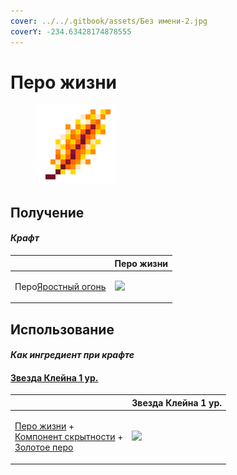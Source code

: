 ```yaml
---
cover: ../../.gitbook/assets/Без имени-2.jpg
coverY: -234.63428174878555
---
```


# Перо жизни

<figure><img src="../../.gitbook/assets/life_arc_128.png" alt=""><figcaption></figcaption></figure>

## Получение

#### _Крафт_

|                                                      |  Перо жизни                              |
| ---------------------------------------------------- | ---------------------------------------- |
| <p>Перо<a href="fury_fire.md">Яростный огонь</a></p> | ![](../../.gitbook/assets/life\_arc.png) |

## Использование

#### _Как ингредиент при крафте_

#### [Звезда Клейна 1 ур.](klein_star_1.md)

|                                                                                                                                                        |  Звезда Клейна 1 ур.                          |
| ------------------------------------------------------------------------------------------------------------------------------------------------------ | --------------------------------------------- |
| <p><a href="life_arc.md">Перо жизни</a> +<br><a href="stealthpotion.md">Компонент скрытности</a> +<br><a href="golden_feather.md">Золотое перо</a></p> | ![](../../.gitbook/assets/klein\_star\_1.png) |

